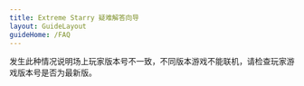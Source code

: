 ```yaml
---
title: Extreme Starry 疑难解答向导
layout: GuideLayout
guideHome: /FAQ
---
```


发生此种情况说明场上玩家版本号不一致，不同版本游戏不能联机，请检查玩家游戏版本号是否为最新版。

